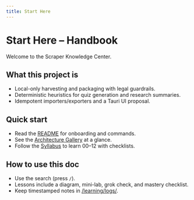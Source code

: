 ```yaml
---
title: Start Here
---
```


# Start Here – Handbook

Welcome to the Scraper Knowledge Center.

## What this project is
- Local-only harvesting and packaging with legal guardrails.
- Deterministic heuristics for quiz generation and research summaries.
- Idempotent importers/exporters and a Tauri UI proposal.

## Quick start
- Read the [README](../README.md) for onboarding and commands.
- See the [Architecture Gallery](/architecture/GALLERY) at a glance.
- Follow the [Syllabus](/syllabus) to learn 00–12 with checklists.

## How to use this doc
- Use the search (press `/`).
- Lessons include a diagram, mini-lab, grok check, and mastery checklist.
- Keep timestamped notes in [/learning/logs/](/learning/logs/).

